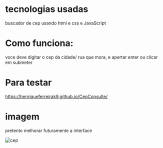 # tecnologias usadas
buscador de cep usando html e css e JavaScript

# Como funciona:
voce deve digitar o cep da cidade/ rua que mora, e apertar enter ou clicar em submeter
# Para testar 
https://henriqueferreirak9.github.io/CepConsulte/

# imagem
pretento melhorar futuramente a interface

![cep](https://user-images.githubusercontent.com/83655725/131745392-6a5a9620-95c8-4157-aa5d-3fe478d67775.png)



